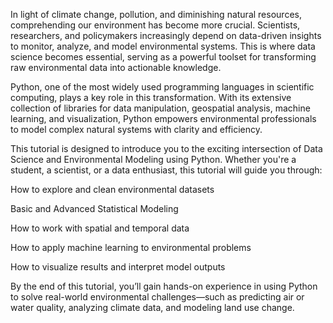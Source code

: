 In light of climate change, pollution, and diminishing natural resources, comprehending our environment has become more crucial. Scientists, researchers, and policymakers increasingly depend on data-driven insights to monitor, analyze, and model environmental systems. This is where data science becomes essential, serving as a powerful toolset for transforming raw environmental data into actionable knowledge. 


Python, one of the most widely used programming languages in scientific computing, plays a key role in this transformation. With its extensive collection of libraries for data manipulation, geospatial analysis, machine learning, and visualization, Python empowers environmental professionals to model complex natural systems with clarity and efficiency.

This tutorial is designed to introduce you to the exciting intersection of Data Science and Environmental Modeling using Python. Whether you're a student, a scientist, or a data enthusiast, this tutorial will guide you through:

How to explore and clean environmental datasets

Basic and Advanced Statistical Modeling

How to work with spatial and temporal data

How to apply machine learning to environmental problems

How to visualize results and interpret model outputs


By the end of this tutorial, you’ll gain hands-on experience in using Python to solve real-world environmental challenges—such as predicting air or water quality, analyzing climate data, and modeling land use change.
